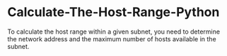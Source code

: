 # Calculate-The-Host-Range-Python
To calculate the host range within a given subnet, you need to determine the network address and the maximum number of hosts available in the subnet.
